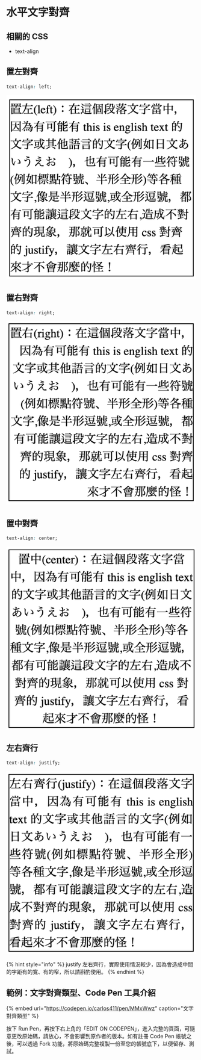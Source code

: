 # 水平文字對齊

## 相關的 CSS

* text-align

## 置左對齊

```css
text-align: left;
```

![&#x5716;&#x4E00;&#xFF1A;&#x6587;&#x5B57;&#x7F6E;&#x5DE6;&#x5C0D;&#x9F4A;](../../.gitbook/assets/text_align_left.png)

## 置右對齊

```css
text-align: right;
```

![&#x5716;&#x4E8C;&#xFF1A;&#x6587;&#x5B57;&#x7F6E;&#x53F3;&#x5C0D;&#x9F4A;](../../.gitbook/assets/text_align_right.png)

## 置中對齊

```css
text-align: center;
```

![&#x5716;&#x4E09;&#xFF1A;&#x6587;&#x5B57;&#x7F6E;&#x4E2D;&#x5C0D;&#x9F4A;](../../.gitbook/assets/text_align_center.png)

## 左右齊行

```css
text-align: justify;
```

![&#x5716;&#x56DB;&#xFF1A;&#x6587;&#x5B57;&#x5DE6;&#x53F3;&#x9F4A;&#x884C;](../../.gitbook/assets/text_align_justify.png)

{% hint style="info" %}
justify 左右齊行，實際使用情況較少，因為會造成中間的字距有的寬、有的窄，所以請斟酌使用。
{% endhint %}

## 範例：文字對齊類型、Code Pen 工具介紹

{% embed url="https://codepen.io/carlos411/pen/MMxWwz" caption="文字對齊類型" %}

按下 Run Pen，再按下右上角的「EDIT ON CODEPEN」，進入完整的頁面，可隨意更改原始碼，請放心，不會影響到原作者的版本。如有註冊 Code Pen 帳號之後，可以透過 Fork 功能，將原始碼完整複製一份至您的帳號底下，以便留存、測試。

